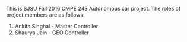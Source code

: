 This is SJSU Fall 2016 CMPE 243 Autonomous car project. The roles of project members are as follows:
1. Ankita Singhal - Master Controller
2. Shaurya Jain - GEO Controller
